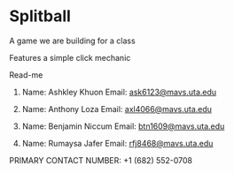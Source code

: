 # Splitball
A game we are building for a class 

Features a simple click mechanic

Read-me

1. Name: Ashkley Khuon 
Email: ask6123@mavs.uta.edu

2. Name: Anthony Loza
Email: axl4066@mavs.uta.edu

3. Name: Benjamin Niccum
Email: btn1609@mavs.uta.edu

4. Name: Rumaysa Jafer
Email: rfj8468@mavs.uta.edu

PRIMARY CONTACT NUMBER: +1 (682) 552-0708
